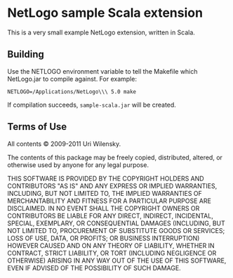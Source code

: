# NetLogo sample Scala extension

This is a very small example NetLogo extension, written in Scala.

## Building

Use the NETLOGO environment variable to tell the Makefile which NetLogo.jar to compile against.  For example:

    NETLOGO=/Applications/NetLogo\\\ 5.0 make

If compilation succeeds, `sample-scala.jar` will be created.

## Terms of Use

All contents © 2009-2011 Uri Wilensky.

The contents of this package may be freely copied, distributed, altered, or otherwise used by anyone for any legal purpose.

THIS SOFTWARE IS PROVIDED BY THE COPYRIGHT HOLDERS AND CONTRIBUTORS "AS IS" AND ANY EXPRESS OR IMPLIED WARRANTIES, INCLUDING, BUT NOT LIMITED TO, THE IMPLIED WARRANTIES OF MERCHANTABILITY AND FITNESS FOR A PARTICULAR PURPOSE ARE DISCLAIMED.  IN NO EVENT SHALL THE COPYRIGHT OWNERS OR CONTRIBUTORS BE LIABLE FOR ANY DIRECT, INDIRECT, INCIDENTAL, SPECIAL, EXEMPLARY, OR CONSEQUENTIAL DAMAGES (INCLUDING, BUT NOT LIMITED TO, PROCUREMENT OF SUBSTITUTE GOODS OR SERVICES; LOSS OF USE, DATA, OR PROFITS; OR BUSINESS INTERRUPTION) HOWEVER CAUSED AND ON ANY THEORY OF LIABILITY, WHETHER IN CONTRACT, STRICT LIABILITY, OR TORT (INCLUDING NEGLIGENCE OR OTHERWISE) ARISING IN ANY WAY OUT OF THE USE OF THIS SOFTWARE, EVEN IF ADVISED OF THE POSSIBILITY OF SUCH DAMAGE.
